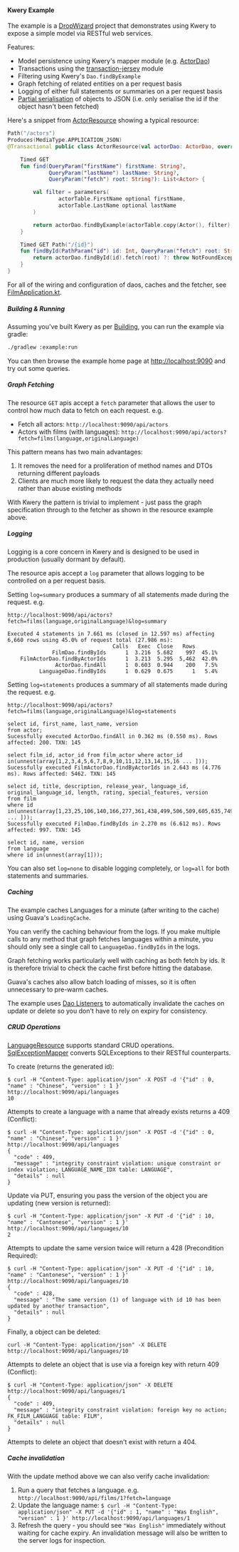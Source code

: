 #### Kwery Example

The example is a [DropWizard](http://dropwizard.io/) project that demonstrates using Kwery
to expose a simple model via RESTful web services.

Features:
* Model persistence using Kwery's mapper module (e.g. [ActorDao](src/main/kotlin/com/github/andrewoma/kwery/example/film/dao/ActorDao.kt))
* Transactions using the [transaction-jersey](../transaction-jersey) module
* Filtering using Kwery's `Dao.findByExample`
* Graph fetching of related entities on a per request basis
* Logging of either full statements or summaries on a per request basis
* [Partial serialisation](src/main/kotlin/com/github/andrewoma/kwery/example/film/jackson/JacksonExtensions.kt) of objects to JSON (i.e. only serialise the id if the object hasn't been fetched)

Here's a snippet from [ActorResource](src/main/kotlin/com/github/andrewoma/kwery/example/film/resources/ActorResource.kt) showing a typical resource:
```kotlin
Path("/actors")
Produces(MediaType.APPLICATION_JSON)
@Transactional public class ActorResource(val actorDao: ActorDao, override val fetcher: GraphFetcher) : Resource {

    Timed GET
    fun find(QueryParam("firstName") firstName: String?,
             QueryParam("lastName") lastName: String?,
             QueryParam("fetch") root: String?): List<Actor> {

        val filter = parameters(
                actorTable.FirstName optional firstName,
                actorTable.LastName optional lastName
        )

        return actorDao.findByExample(actorTable.copy(Actor(), filter), filter.keySet()).fetch(root)
    }

    Timed GET Path("/{id}")
    fun findById(PathParam("id") id: Int, QueryParam("fetch") root: String?): Actor {
        return actorDao.findById(id).fetch(root) ?: throw NotFoundException("$id not found")
    }
}
```

For all of the wiring and configuration of daos, caches and the fetcher,
see [FilmApplication.kt](src/main/kotlin/com/github/andrewoma/kwery/example/film/FilmApplication.kt).

##### Building & Running

Assuming you've built Kwery as per [Building](../README.md#building), you can run the example via gradle:
```bash
./gradlew :example:run
```
You can then browse the example home page at [http://localhost:9090](http://localhost:9090) and try out some queries.

##### Graph Fetching

The resource `GET` apis accept a `fetch` parameter that allows the user to control how much
data to fetch on each request. e.g.
* Fetch all actors: `http://localhost:9090/api/actors`
* Actors with films (with languages): `http://localhost:9090/api/actors?fetch=films(language,originalLanguage)`

This pattern means has two main advantages:

1. It removes the need for a proliferation of method names and DTOs returning different payloads
2. Clients are much more likely to request the data they actually need rather than abuse existing methods

With Kwery the pattern is trivial to implement - just pass the graph specification through to the fetcher
as shown in the resource example above.

##### Logging

Logging is a core concern in Kwery and is designed to be used in production (usually dormant by default).

The resource apis accept a `log` parameter that allows logging to be controlled on a per request basis.

Setting `log=summary` produces a summary of all statements made during the request. e.g.

`http://localhost:9090/api/actors?fetch=films(language,originalLanguage)&log=summary`
```
Executed 4 statements in 7.661 ms (closed in 12.597 ms) affecting 6,660 rows using 45.0% of request total (27.986 ms):
                                 Calls   Exec  Close   Rows
              FilmDao.findByIds      1  3.216  5.682    997  45.1%
    FilmActorDao.findByActorIds      1  3.213  5.295  5,462  42.0%
               ActorDao.findAll      1  0.603  0.944    200   7.5%
          LanguageDao.findByIds      1  0.629  0.675      1   5.4%
```

Setting `log=statements` produces a summary of all statements made during the request. e.g.

`http://localhost:9090/api/actors?fetch=films(language,originalLanguage)&log=statements`
```
select id, first_name, last_name, version
from actor;
Sucessfully executed ActorDao.findAll in 0.362 ms (0.550 ms). Rows affected: 200. TXN: 145

select film_id, actor_id from film_actor where actor_id in(unnest(array[1,2,3,4,5,6,7,8,9,10,11,12,13,14,15,16 ... ]));
Sucessfully executed FilmActorDao.findByActorIds in 2.643 ms (4.776 ms). Rows affected: 5462. TXN: 145

select id, title, description, release_year, language_id, original_language_id, length, rating, special_features, version
from film
where id in(unnest(array[1,23,25,106,140,166,277,361,438,499,506,509,605,635,749,832,939,970,980,3,31,47,105 ... ]));
Sucessfully executed FilmDao.findByIds in 2.270 ms (6.612 ms). Rows affected: 997. TXN: 145

select id, name, version
from language
where id in(unnest(array[1]));
```

You can also set `log=none` to disable logging completely, or `log=all` for both statements and summaries.

##### Caching

The example caches Languages for a minute (after writing to the cache) using Guava's `LoadingCache`.

You can verify the caching behaviour from the logs. If you make multiple calls to any
method that graph fetches languages within a minute, you should only see a single call to
`LanguageDao.findByIds` in the logs.

Graph fetching works particularly well with caching as both fetch by ids. It is therefore
trivial to check the cache first before hitting the database.

Guava's caches also allow batch loading of misses, so it is often unnecessary to pre-warm caches.

The example uses [Dao Listeners](../mapper/src/main/kotlin/com/github/andrewoma/kwery/mapper/listener/DaoListener.kt)
to automatically invalidate the caches on update or delete so you don't have to rely on expiry for consistency.

##### CRUD Operations

[LanguageResource](src/main/kotlin/com/github/andrewoma/kwery/example/film/resources/LanguageResource.kt) supports standard CRUD operations.
[SqlExceptionMapper](src/main/kotlin/com/github/andrewoma/kwery/example/film/jersey/SqlExceptionMapper.kt)
converts SQLExceptions to their RESTful counterparts.

To create (returns the generated id):
```
$ curl -H "Content-Type: application/json" -X POST -d '{"id" : 0, "name" : "Chinese", "version" : 1 }' http://localhost:9090/api/languages
10
```
Attempts to create a language with a name that already exists returns a 409 (Conflict):
```
$ curl -H "Content-Type: application/json" -X POST -d '{"id" : 0, "name" : "Chinese", "version" : 1 }' http://localhost:9090/api/languages
{
  "code" : 409,
  "message" : "integrity constraint violation: unique constraint or index violation; LANGUAGE_NAME_IDX table: LANGUAGE",
  "details" : null
}
```
Update via PUT, ensuring you pass the version of the object you are updating (new version is returned):
```
$ curl -H "Content-Type: application/json" -X PUT -d '{"id" : 10, "name" : "Cantonese", "version" : 1 }' http://localhost:9090/api/languages/10
2
```
Attempts to update the same version twice will return a 428 (Precondition Required):
```
$ curl -H "Content-Type: application/json" -X PUT -d '{"id" : 10, "name" : "Cantonese", "version" : 1 }' http://localhost:9090/api/languages/10
{
  "code" : 428,
  "message" : "The same version (1) of language with id 10 has been updated by another transaction",
  "details" : null
}
```
Finally, a object can be deleted:
```
curl -H "Content-Type: application/json" -X DELETE http://localhost:9090/api/languages/10
```
Attempts to delete an object that is use via a foreign key with return 409 (Conflict):
```
$ curl -H "Content-Type: application/json" -X DELETE http://localhost:9090/api/languages/1
{
  "code" : 409,
  "message" : "integrity constraint violation: foreign key no action; FK_FILM_LANGUAGE table: FILM",
  "details" : null
}
```
Attempts to delete an object that doesn't exist with return a 404.

##### Cache invalidation

With the update method above we can also verify cache invalidation:

1. Run a query that fetches a language. e.g. `http://localhost:9090/api/films/1?fetch=language`
2. Update the language name: `$ curl -H "Content-Type: application/json" -X PUT -d '{"id" : 1, "name" : "Was English", "version" : 1 }' http://localhost:9090/api/languages/1`
3. Refresh the query - you should see `"Was English"` immediately without waiting for cache expiry.
An invalidation message will also be written to the server logs for inspection.

